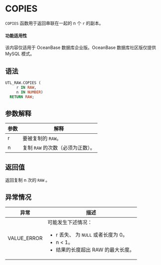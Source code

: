 # COPIES 

`COPIES` 函数用于返回串联在一起的 n 个 `r` 的副本。

  <main id="notice" >
    <h4>功能适用性</h4>
    <p>该内容仅适用于 OceanBase 数据库企业版。OceanBase 数据库社区版仅提供 MySQL 模式。</p>
  </main>

## 语法 

```sql
UTL_RAW.COPIES (
     r IN RAW,
     n IN NUMBER) 
  RETURN RAW;
```



## 参数解释 


| **参数** |       **解释**       |
|--------|--------------------|
| r      | 要被复制的 `RAW`。         |
| n      | 复制 `RAW` 的次数（必须为正数）。 |



## 返回值 

返回复制 n 次的 `RAW` 。

## 异常情况 

|   **异常**    |        **描述**      |
|-------------|------------------------|
| VALUE_ERROR | 可能发生下述情况： <ul><li> r 丢失、 为 `NULL` 或者长度为 0。</li>   <li> n \< 1。</li>   <li> 结果的长度超出 RAW 的最大长度。</li></ul>    |



